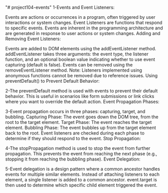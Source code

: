 "# project104-events" 
1-Events and Event Listeners:

Events are actions or occurrences in a program, often triggered by user interactions or system changes.
Event Listeners are functions that respond to specific events.
Events are inherent in the programming architecture and are generated in response to user actions or system changes.
Adding and Removing Event Listeners:

Events are added to DOM elements using the addEventListener method.
addEventListener takes three arguments: the event type, the listener function, and an optional boolean value indicating whether to use event capturing (default is false).
Events can be removed using the removeEventListener method. Note: Listeners implemented using anonymous functions cannot be removed due to reference issues.
Using preventDefault() to Prevent Default Behavior:

2-The preventDefault method is used with events to prevent their default behavior.
This is useful in scenarios like form submissions or link clicks where you want to override the default action.
Event Propagation Phases:

3-Event propagation occurs in three phases: capturing, target, and bubbling.
Capturing Phase: The event goes down the DOM tree, from the root to the target element.
Target Phase: The event reaches the target element.
Bubbling Phase: The event bubbles up from the target element back to the root.
Event listeners are checked during each phase to determine if they should respond to the event.
Stop Propagation:

4-The stopPropagation method is used to stop the event from further propagation.
This prevents the event from reaching the next phase (e.g., stopping it from reaching the bubbling phase).
Event Delegation:

5-Event delegation is a design pattern where a common ancestor handles events for multiple similar elements.
Instead of attaching listeners to each element, a single listener is added to a common ancestor.
event.target is then used to determine which specific child element triggered the event.
